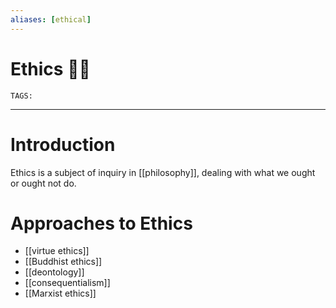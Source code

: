 ```yaml
---
aliases: [ethical]
---
```

# Ethics 👨‍⚖️
`TAGS:` 

---
# Introduction
Ethics is a subject of inquiry in [[philosophy]], dealing with what we ought or ought not do. 

# Approaches to Ethics
- [[virtue ethics]]
- [[Buddhist ethics]]
- [[deontology]]
- [[consequentialism]]
- [[Marxist ethics]]
